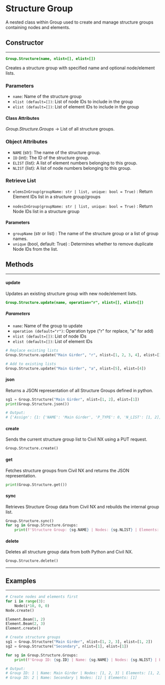 # Structure Group

A nested class within Group used to create and manage structure groups containing nodes and elements.

## Constructor
---
**<font color="green">`Group.Structure(name, nlist=[], elist=[])`</font>**

Creates a structure group with specified name and optional node/element lists.

### Parameters
* `name`: Name of the structure group
* `nlist (default=[])`: List of node IDs to include in the group
* `elist (default=[])`: List of element IDs to include in the group

#### Class Attributes
*Group.Structure.Groups* -> List of all structure groups.  

### Object Attributes
* `NAME` (str): The name of the structure group.
* `ID` (int): The ID of the structure group.
* `ELIST` (list): A list of element numbers belonging to this group.
* `NLIST` (list): A list of node numbers belonging to this group.


### Retrieve List
* `elemsInGroup(groupName: str | list, unique: bool = True)` : Return Element IDs list in a structure group/groups   

* `nodesInGroup(groupName: str | list, unique: bool = True)` : Return Node IDs list in a structure group

#### Parameters
* `groupName` (str or list) : The name of the structure group or a list of group names.
* `unique` (bool, default: True) : Determines whether to remove duplicate Node IDs from the list.


## Methods
---
#### <font style="font-size:0px">Group.Structure.</font>update
Updates an existing structure group with new node/element lists.

**<font color="green">`Group.Structure.update(name, operation="r", nlist=[], elist=[])`</font>**

##### Parameters
* `name`: Name of the group to update
* `operation (default="r")`: Operation type ("r" for replace, "a" for add)
* `nlist (default=[])`: List of node IDs
* `elist (default=[])`: List of element IDs

```py
# Replace existing lists
Group.Structure.update("Main Girder", "r", nlist=[1, 2, 3, 4], elist=[1, 2, 3])

# Add to existing lists
Group.Structure.update("Main Girder", "a", nlist=[5], elist=[4])
```

#### <font style="font-size:0px">Group.Structure.</font>json
Returns a JSON representation of all Structure Groups defined in python.

```py
sg1 = Group.Structure("Main Girder", nlist=[1, 2], elist=[1])
print(Group.Structure.json())

# Output:
# {'Assign': {1: {'NAME': 'Main Girder', 'P_TYPE': 0, 'N_LIST': [1, 2], 'E_LIST': [1]}}}
```

#### <font style="font-size:0px">Group.Structure.</font>create
Sends the current structure group list to Civil NX using a PUT request.

```py
Group.Structure.create()
```

#### <font style="font-size:0px">Group.Structure.</font>get
Fetches structure groups from Civil NX and returns the JSON representation.

```py
print(Group.Structure.get())
```

#### <font style="font-size:0px">Group.Structure.</font>sync
Retrieves Structure Group data from Civil NX and rebuilds the internal group list.

```py
Group.Structure.sync()
for sg in Group.Structure.Groups:
    print(f'Structure Group: {sg.NAME} | Nodes: {sg.NLIST} | Elements: {sg.ELIST}')
```

#### <font style="font-size:0px">Group.Structure.</font>delete
Deletes all structure group data from both Python and Civil NX.

```py
Group.Structure.delete()
```

---



## Examples
---
```py
# Create nodes and elements first
for i in range(3):
    Node(i*10, 0, 0)
Node.create()

Element.Beam(1, 2)
Element.Beam(2, 3)
Element.create()

# Create structure groups
sg1 = Group.Structure("Main Girder", nlist=[1, 2, 3], elist=[1, 2])
sg2 = Group.Structure("Secondary", nlist=[1], elist=[1])

for sg in Group.Structure.Groups:
    print(f'Group ID: {sg.ID} | Name: {sg.NAME} | Nodes: {sg.NLIST} | Elements: {sg.ELIST}')

# Output:
# Group ID: 1 | Name: Main Girder | Nodes: [1, 2, 3] | Elements: [1, 2]
# Group ID: 2 | Name: Secondary | Nodes: [1] | Elements: [1]
```
